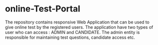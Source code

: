 # online-Test-Portal
The repository contains responsive Web Application that can be used to give online test by the registered users. The application have two types of user who can access : ADMIN and CANDIDATE. The admin entity is responsible for maintaining test questions, candidate access etc.
